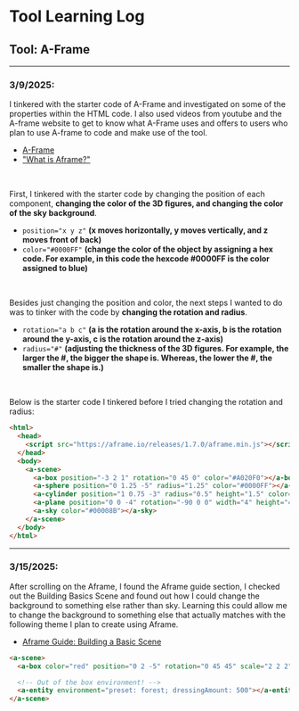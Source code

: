 # Tool Learning Log

## Tool: A-Frame

---

### 3/9/2025:
I tinkered with the starter code of A-Frame and investigated on some of the properties within the HTML code. I also used videos from youtube and the A-frame website to get to know what A-Frame uses and offers to users who plan to use A-frame to code and make use of the tool. 

* [A-Frame](https://aframe.io/docs/1.7.0/introduction/)
* ["What is Aframe?"](https://www.youtube.com/watch?v=ktjMCanKNLk)

<br>

First, I tinkered with the starter code by changing the position of each component, **changing the color of the 3D figures, and changing the color of the sky background**.
  * ``position="x y z"`` **(x moves horizontally, y moves vertically, and z moves front of back)**
  * ``color="#0000FF"`` **(change the color of the object by assigning a hex code. For example, in this code the hexcode #0000FF is the color assigned to blue)**

<br>

Besides just changing the position and color, the next steps I wanted to do was to tinker with the code by **changing the rotation and radius**.
  * ``rotation="a b c"`` **(a is the rotation around the x-axis, b is the rotation around the y-axis, c is the rotation around the z-axis)**
  * ``radius="#"`` **(adjusting the thickness of the 3D figures. For example, the larger the #, the bigger the shape is. Whereas, the lower the #, the smaller the shape is.)**

<br>

Below is the starter code I tinkered before I tried changing the rotation and radius:

```HTML
<html>
  <head>
    <script src="https://aframe.io/releases/1.7.0/aframe.min.js"></script>
  </head>
  <body>
    <a-scene>
      <a-box position="-3 2 1" rotation="0 45 0" color="#A020F0"></a-box>
      <a-sphere position="0 1.25 -5" radius="1.25" color="#0000FF"></a-sphere>
      <a-cylinder position="1 0.75 -3" radius="0.5" height="1.5" color="#00FF00"></a-cylinder>
      <a-plane position="0 0 -4" rotation="-90 0 0" width="4" height="4" color="#7BC8A4"></a-plane>
      <a-sky color="#00008B"></a-sky>
    </a-scene>
  </body>
</html>
```
<hr>

### 3/15/2025:
After scrolling on the Aframe, I found the Aframe guide section, I checked out the Building Basics Scene and found out how I could change the background to something else rather than sky. Learning this could allow me to change the background to something else that actually matches with the following theme I plan to create using Aframe.

* [Aframe Guide: Building a Basic Scene](https://aframe.io/docs/1.7.0/guides/building-a-basic-scene.html)

```HTML
<a-scene>
  <a-box color="red" position="0 2 -5" rotation="0 45 45" scale="2 2 2"></a-box>

  <!-- Out of the box environment! -->
  <a-entity environment="preset: forest; dressingAmount: 500"></a-entity>
</a-scene>
```
<!-- 
* Links you used today (websites, videos, etc)
* Things you tried, progress you made, etc
* Challenges, a-ha moments, etc
* Questions you still have
* What you're going to try next
-->

